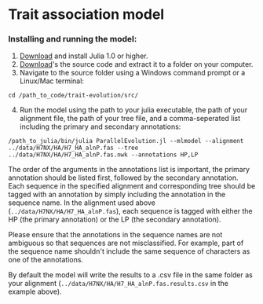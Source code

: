# Trait association model

### Installing and running the model:
1. [Download](https://julialang.org/downloads/) and install Julia 1.0 or higher.
2. [Download](https://github.com/michaelgoldendev/trait-evolution/archive/master.zip)'s the source code and extract it to a folder on your computer.
3. Navigate to the source folder using a Windows command prompt or a Linux/Mac terminal:
```
cd /path_to_code/trait-evolution/src/
```
4. Run the model using the path to your julia executable, the path of your alignment file, the path of your tree file, and a comma-seperated list including the primary and secondary annotations:
```
/path_to_julia/bin/julia ParallelEvolution.jl --mlmodel --alignment ../data/H7NX/HA/H7_HA_alnP.fas --tree ../data/H7NX/HA/H7_HA_alnP.fas.nwk --annotations HP,LP
```

The order of the arguments in the annotations list is important, the primary annotation should be listed first, followed by the secondary annotation. Each sequence in the specified alignment and corresponding tree should be tagged with an annotation by simply including the annotation in the sequence name. In the alignment used above (`../data/H7NX/HA/H7_HA_alnP.fas`), each sequence is tagged with either the HP (the primary annotation) or the LP (the secondary annotation). 

Please ensure that the annotations in the sequence names are not ambiguous so that sequences are not misclassified. For example, part of the sequence name shouldn't include the same sequence of characters as one of the annotations.

By default the model will write the results to a .csv file in the same folder as your alignment (`../data/H7NX/HA/H7_HA_alnP.fas.results.csv` in the example above).
